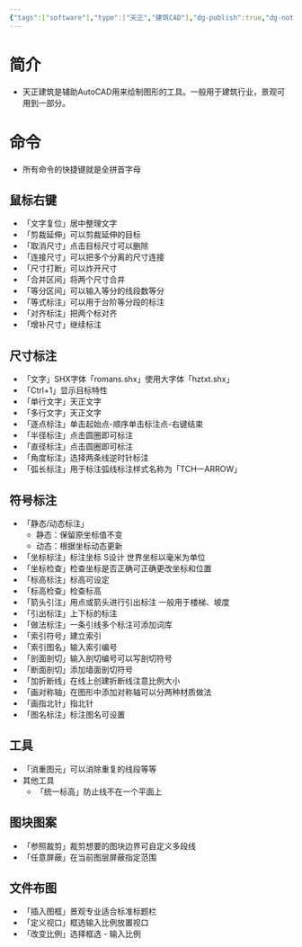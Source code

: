 ```yaml
---
{"tags":["software"],"type":["天正","建筑CAD"],"dg-publish":true,"dg-note-icon":"2","dg-path":"⚒️ Software/Autodesk/AutoCAD_TArch.md","permalink":"/⚒️ Software/Autodesk/AutoCAD_TArch/","dgPassFrontmatter":true,"noteIcon":"2","created":"2024-07-04T13:45:17.000+08:00","updated":"2024-11-01T20:34:01.516+08:00"}
---
```


# 简介  
-   天正建筑是辅助AutoCAD用来绘制图形的工具。一般用于建筑行业，景观可用到一部分。  
# 命令  
-   所有命令的快捷键就是全拼首字母  
## 鼠标右键  
-   「文字复位」居中整理文字 
-   「剪裁延伸」可以剪裁延伸的目标  
-   「取消尺寸」点击目标尺寸可以删除  
-   「连接尺寸」可以把多个分离的尺寸连接  
-   「尺寸打断」可以炸开尺寸  
-   「合并区间」将两个尺寸合并  
-   「等分区间」可以输入等分的线段数等分  
-   「等式标注」可以用于台阶等分段的标注  
-   「对齐标注」把两个标对齐  
-   「增补尺寸」继续标注  
## 尺寸标注  
-   「文字」SHX字体「romans.shx」使用大字体「hztxt.shx」  
-   「Ctrl+1」显示目标特性  
-   「单行文字」天正文字  
-   「多行文字」天正文字  
-   「逐点标注」单击起始点-顺序单击标注点-右键结束  
-   「半径标注」点击圆圈即可标注  
-   「直径标注」点击圆圈即可标注  
-   「角度标注」选择两条线逆时针标注  
-   「弧长标注」用于标注弧线标注样式名称为「TCH一ARROW」  
## 符号标注  
-   「静态/动态标注」  
	-   静态：保留原坐标值不变  
	-   动态：根据坐标动态更新  
-   「坐标标注」标注坐标 S设计 世界坐标以毫米为单位  
-   「坐标检查」检查坐标是否正确可正确更改坐标和位置  
-   「标高标注」标高可设定  
-   「标高检查」检查标高  
-   「箭头引注」用点或箭头进行引出标注 一般用于楼梯、坡度  
-   「引出标注」上下标的标注  
-   「做法标注」一条引线多个标注可添加词库  
-   「索引符号」建立索引  
-   「索引图名」输入索引编号  
-   「剖面剖切」输入剖切编号可以写剖切符号  
-   「断面剖切」添加墙面剖切符号  
-   「加折断线」在线上创建折断线注意比例大小  
-   「画对称轴」在图形中添加对称轴可以分两种材质做法  
-   「画指北针」指北针  
-   「图名标注」标注图名可设置  
## 工具  
-   「消重图元」可以消除重复的线段等等  
-   其他工具  
	-   「统一标高」防止线不在一个平面上  
## 图块图案  
-   「参照裁剪」裁剪想要的图块边界可自定义多段线  
-   「任意屏蔽」在当前图层屏蔽指定范围  
## 文件布图  
-   「插入图框」景观专业适合标准标题栏  
-   「定义视口」框选输入比例放置视口  
-   「改变比例」选择框选 - 输入比例
